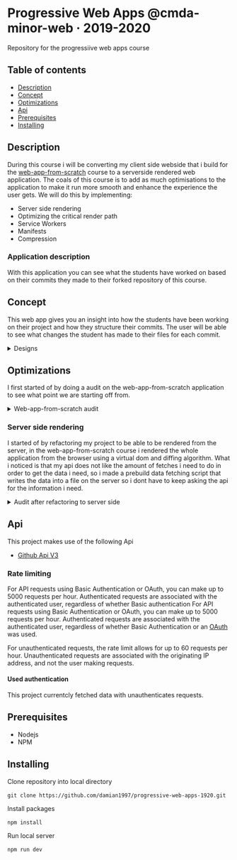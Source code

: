 # Progressive Web Apps @cmda-minor-web · 2019-2020
Repository for the progressiive web apps course

## Table of contents
* [Description](description)
* [Concept](concept)
* [Optimizations](optimizations)
* [Api](api)
* [Prerequisites](prerequisites)
* [Installing](installing)

## Description
During this course i will be converting my client side webside that i build for the [web-app-from-scratch](https://github.com/damian1997/web-app-from-scratch-1920) course to a serverside rendered web application.
The coals of this course is to add as much optimisations to the application to make it run more smooth and enhance the experience the user gets. We will do this by
implementing:
* Server side rendering
* Optimizing the critical render path
* Service Workers
* Manifests
* Compression

### Application description
With this application you can see what the students have worked on based on their commits they made to their forked repository of this course.

## Concept
This web app gives you an insight into how the students have been working on their project and how they structure their commits. The user will be able
to see what changes the student has made to their files for each commit.

<details>
<summary>Designs</summary>

**Desktop design overviewpage**

<img src="./github/images/design-1.png" alt="">

**Mobile designs**

<img src="./github/images/design-2.png" alt="">

<img src="./github/images/design-3.png" alt="">

</details>

## Optimizations
I first started of by doing a audit on the web-app-from-scratch application to see what point we are starting off from.

<details>
<summary>Web-app-from-scratch audit</summary>
As you can see from the image below the application functions terribly and has really low scores across the board. So we have a long way to go.
<img src="./github/images/testing/audit-pwa.png" alt="wafs audit starting point">
</details>

### Server side rendering
I started of by refactoring my project to be able to be rendered from the server, in the web-app-from-scratch course i rendered the whole application from the browser using a virtual dom and diffing algorithm.
What i noticed is that my api does not like the amount of fetches i need to do in order to get the data i need, so i made a prebuild data fetching script that writes the data into a file on the server so i dont have to
keep asking the api for the information i need.

<details>
<summary>Audit after refactoring to server side</summary>
As you can see from the image below the scores look really promising, but this is to be expected because there is no styling or javascript loading in yet.
<img src="./github/images/testing/server-side-audit.png" alt="Audit after refactoring to server side rendering">
</details>

## Api
This project makes use of the following Api
* [Github Api V3](https://developer.github.com/v3/)

### Rate limiting
For API requests using Basic Authentication or OAuth, you can make up to 5000 requests per hour. Authenticated requests are associated with the authenticated user, regardless of whether Basic authentication For API requests using Basic Authentication or OAuth, you can make up to 5000 requests per hour. Authenticated requests are associated with the authenticated user, regardless of whether Basic Authentication or an [OAuth](https://developer.github.com/v3/#oauth2-token-sent-in-a-header) was used.

For unauthenticated requests, the rate limit allows for up to 60 requests per hour. Unauthenticated requests are associated with the originating IP address, and not the user making requests.

#### Used authentication
This project currentcly fetched data with unauthenticates requests.

## Prerequisites
* Nodejs
* NPM

## Installing
Clone repository into local directory
```
git clone https://github.com/damian1997/progressive-web-apps-1920.git
```

Install packages
```
npm install
```

Run local server
```
npm run dev
```
